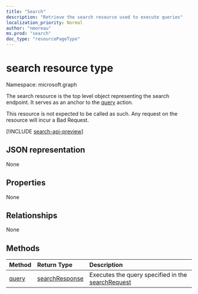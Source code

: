 ```yaml
---
title: "Search"
description: "Retrieve the search resource used to execute queries"
localization_priority: Normal
author: "nmoreau"
ms.prod: "search"
doc_type: "resourcePageType"
---
```


# search resource type

Namespace: microsoft.graph

The search resource is the top level object representing the search endpoint. It serves as an anchor to the [query](../api/search-query.md) action.

This resource is not expected to be called as such. Any request on the resource will incur a Bad Request.

[!INCLUDE [search-api-preview](../../includes/search-api-preview-signup.md)]

## JSON representation

None

## Properties

None

## Relationships

None

## Methods

| Method       | Return Type | Description |
|:-------------|:------------|:------------|
| [query](../api/search-query.md) | [searchResponse](searchresponse.md)| Executes the query specified in the [searchRequest](../resources/searchrequest.md) |

<!-- uuid: 16cd6b66-4b1a-43a1-adaf-3a886856ed98
2019-02-04 14:57:30 UTC -->
<!-- {
  "type": "#page.annotation",
  "description": "Get search",
  "keywords": "",
  "section": "documentation",
  "tocPath": ""
}-->


